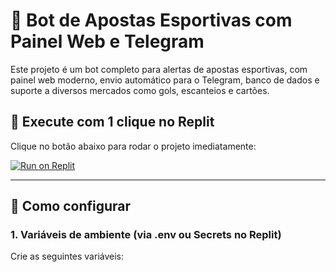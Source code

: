 # 🤖 Bot de Apostas Esportivas com Painel Web e Telegram

Este projeto é um bot completo para alertas de apostas esportivas, com painel web moderno, envio automático para o Telegram, banco de dados e suporte a diversos mercados como gols, escanteios e cartões.

## 🚀 Execute com 1 clique no Replit

Clique no botão abaixo para rodar o projeto imediatamente:

[![Run on Replit](https://replit.com/badge/github/luizlfe123/bot-apostas)](https://replit.com/github/luizlfe123/bot-apostas)

---

## 🔧 Como configurar

### 1. Variáveis de ambiente (via .env ou Secrets no Replit)

Crie as seguintes variáveis:
